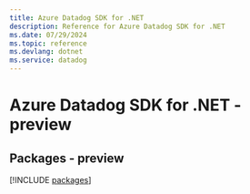 ```yaml
---
title: Azure Datadog SDK for .NET
description: Reference for Azure Datadog SDK for .NET
ms.date: 07/29/2024
ms.topic: reference
ms.devlang: dotnet
ms.service: datadog
---
```

# Azure Datadog SDK for .NET - preview
## Packages - preview
[!INCLUDE [packages](datadog-index.md)]